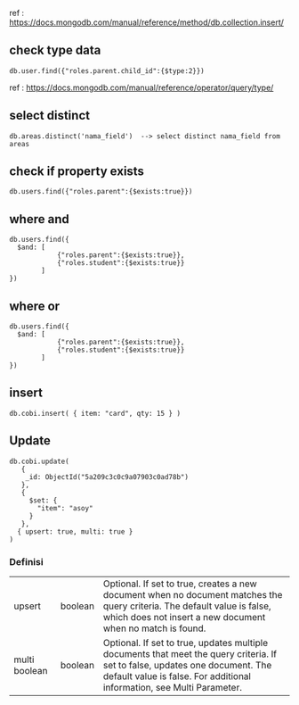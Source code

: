 ref : https://docs.mongodb.com/manual/reference/method/db.collection.insert/

## check type data 
```
db.user.find({"roles.parent.child_id":{$type:2}})
```
ref : https://docs.mongodb.com/manual/reference/operator/query/type/

## select distinct
```
db.areas.distinct('nama_field')  --> select distinct nama_field from areas 
```

## check if  property exists
```
db.users.find({"roles.parent":{$exists:true}})
```

## where and
```
db.users.find({
  $and:	[
  			{"roles.parent":{$exists:true}},
  			{"roles.student":{$exists:true}}
  		]
})
```

## where or
```
db.users.find({
  $and:	[
  			{"roles.parent":{$exists:true}},
  			{"roles.student":{$exists:true}}
  		]
})
```

## insert
```
db.cobi.insert( { item: "card", qty: 15 } )
```

## Update
```
db.cobi.update(
   { 
    _id: ObjectId("5a209c3c0c9a07903c0ad78b") 
   },
   {
     $set: {
       "item": "asoy"
     }
   },
  { upsert: true, multi: true }
)
```
### Definisi
<table>
  <tr><td>upsert</td><td>boolean</td><td>Optional. If set to true, creates a new document when no document matches the query criteria. The default value is false, which does not insert a new document when no match is found.</td></tr>
  <tr><td>multi 	boolean</td><td>boolean</td><td>Optional. If set to true, updates multiple documents that meet the query criteria. If set to false, updates one document. The default value is false. For additional information, see Multi Parameter.</td></tr>
</table>
